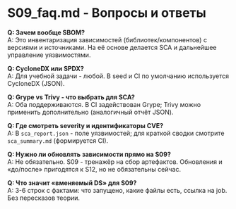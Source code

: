 # S09_faq.md - Вопросы и ответы

**Q: Зачем вообще SBOM?**  
A: Это инвентаризация зависимостей (библиотек/компонентов) с версиями и источниками. На её основе делается SCA и дальнейшее управление уязвимостями.

**Q: CycloneDX или SPDX?**  
A: Для учебной задачи - любой. В seed и CI по умолчанию используется CycloneDX (JSON).

**Q: Grype vs Trivy - что выбрать для SCA?**  
A: Оба поддерживаются. В CI задействован Grype; Trivy можно применить дополнительно (аналогичный отчёт JSON).

**Q: Где смотреть severity и идентификаторы CVE?**  
A: В `sca_report.json` - поле уязвимостей; для краткой сводки смотрите `sca_summary.md` (формируется CI).

**Q: Нужно ли обновлять зависимости прямо на S09?**  
A: Не обязательно. S09 - тренажёр на сбор артефактов. Обновления и «до/после» пригодятся к S12, но не обязательны сейчас.

**Q: Что значит «вменяемый DS» для S09?**  
A: 3-6 строк с фактами: что запущено, какие файлы есть, ссылка на job. Без пересказов теории.

